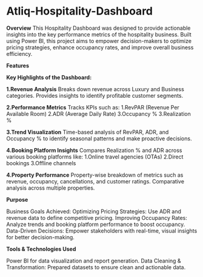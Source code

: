 # Atliq-Hospitality-Dashboard
**Overview**
This Hospitality Dashboard was designed to provide actionable insights into the key performance metrics of the hospitality business. Built using Power BI, this project aims to empower decision-makers to optimize pricing strategies, enhance occupancy rates, and improve overall business efficiency.

**Features**

**Key Highlights of the Dashboard:**

**1.Revenue Analysis**
Breaks down revenue across Luxury and Business categories.
Provides insights to identify profitable customer segments.

**2.Performance Metrics**
Tracks KPIs such as:
1.RevPAR (Revenue Per Available Room)
2.ADR (Average Daily Rate)
3.Occupancy %
3.Realization %

**3.Trend Visualization**
Time-based analysis of RevPAR, ADR, and Occupancy % to identify seasonal patterns and make proactive decisions.

**4.Booking Platform Insights**
Compares Realization % and ADR across various booking platforms like:
1.Online travel agencies (OTAs)
2.Direct bookings
3.Offline channels

**4.Property Performance**
Property-wise breakdown of metrics such as revenue, occupancy, cancellations, and customer ratings.
Comparative analysis across multiple properties.

**Purpose**

Business Goals Achieved:
Optimizing Pricing Strategies: Use ADR and revenue data to define competitive pricing.
Improving Occupancy Rates: Analyze trends and booking platform performance to boost occupancy.
Data-Driven Decisions: Empower stakeholders with real-time, visual insights for better decision-making.

**Tools & Technologies Used**

Power BI for data visualization and report generation.
Data Cleaning & Transformation: Prepared datasets to ensure clean and actionable data.
